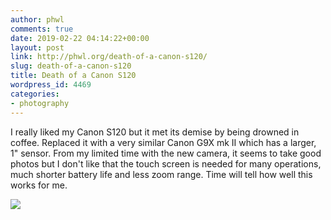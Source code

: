 ```yaml
---
author: phwl
comments: true
date: 2019-02-22 04:14:22+00:00
layout: post
link: http://phwl.org/death-of-a-canon-s120/
slug: death-of-a-canon-s120
title: Death of a Canon S120
wordpress_id: 4469
categories:
- photography
---
```





I really liked my Canon S120 but it met its demise by being drowned in coffee. Replaced it with a very similar Canon G9X mk II which has a larger, 1" sensor. From my limited time with the new camera, it seems to take good photos but I don't like that the touch screen is needed for many operations, much shorter battery life and less zoom range. Time will tell how well this works for me.





[![](http://phwl.org/wp-content/uploads/2019/02/IMG_3107-768x1024.jpg)](http://phwl.org/wp-content/uploads/2019/02/IMG_3107.jpg)

